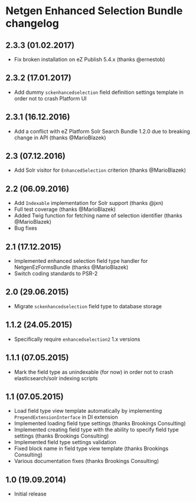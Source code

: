 Netgen Enhanced Selection Bundle changelog
==========================================

2.3.3 (01.02.2017)
------------------

* Fix broken installation on eZ Publish 5.4.x (thanks @ernestob)

2.3.2 (17.01.2017)
------------------

* Add dummy `sckenhancedselection` field definition settings template in order not to crash Platform UI

2.3.1 (16.12.2016)
------------------

* Add a conflict with eZ Platform Solr Search Bundle 1.2.0 due to breaking change in API (thanks @MarioBlazek)

2.3 (07.12.2016)
----------------

* Add Solr visitor for `EnhancedSelection` criterion (thanks @MarioBlazek)

2.2 (06.09.2016)
----------------

* Add `Indexable` implementation for Solr support (thanks @jxn)
* Full test coverage (thanks @MarioBlazek)
* Added Twig function for fetching name of selection identifier (thanks @MarioBlazek)
* Bug fixes

2.1 (17.12.2015)
----------------

* Implemented enhanced selection field type handler for NetgenEzFormsBundle (thanks @MarioBlazek)
* Switch coding standards to PSR-2

2.0 (29.06.2015)
----------------

* Migrate `sckenhancedselection` field type to database storage

1.1.2 (24.05.2015)
------------------

* Specifically require `enhancedselection2` 1.x versions

1.1.1 (07.05.2015)
------------------

* Mark the field type as unindexable (for now) in order not to crash elasticsearch/solr indexing scripts

1.1 (07.05.2015)
----------------

* Load field type view template automatically by implementing `PrependExtensionInterface` in DI extension
* Implemented loading field type settings (thanks Brookings Consulting)
* Implemented creating field type with the ability to specify field type settings (thanks Brookings Consulting)
* Implemented field type settings validation
* Fixed block name in field type view template (thanks Brookings Consulting)
* Various documentation fixes (thanks Brookings Consulting)

1.0 (19.09.2014)
----------------

* Initial release
